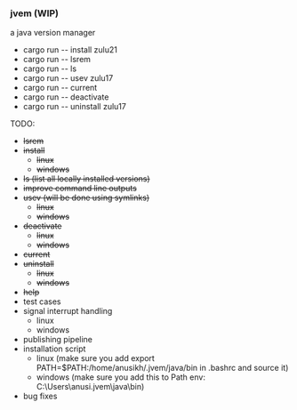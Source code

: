 ### jvem (WIP)

a java version manager

- cargo run -- install zulu21
- cargo run -- lsrem
- cargo run -- ls
- cargo run -- usev zulu17
- cargo run -- current
- cargo run -- deactivate
- cargo run -- uninstall zulu17

TODO:
- ~~lsrem~~
- ~~install~~
    - ~~linux~~ 
    - ~~windows~~
- ~~ls (list all locally installed versions)~~
- ~~improve command line outputs~~
- ~~usev (will be done using symlinks)~~
    - ~~linux~~ 
    - ~~windows~~ 
- ~~deactivate~~
    - ~~linux~~ 
    - ~~windows~~ 
- ~~current~~
- ~~uninstall~~
    - ~~linux~~ 
    - ~~windows~~ 
- ~~help~~
- test cases
- signal interrupt handling
    - linux
    - windows
- publishing pipeline
- installation script 
    - linux (make sure you add export PATH=$PATH:/home/anusikh/.jvem/java/bin in .bashrc and source it)
    - windows (make sure you add this to Path env: C:\Users\anusi\.jvem\java\bin)
- bug fixes